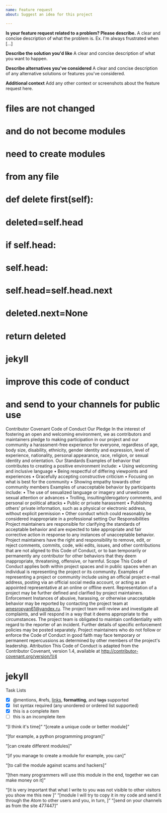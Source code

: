 ```yaml
---
name: Feature request
about: Suggest an idea for this project

---
```


**Is your feature request related to a problem? Please describe.**
A clear and concise description of what the problem is. Ex. I'm always frustrated when [...]

**Describe the solution you'd like**
A clear and concise description of what you want to happen.

**Describe alternatives you've considered**
A clear and concise description of any alternative solutions or features you've considered.

**Additional context**
Add any other context or screenshots about the feature request here.
# files are not changed
# and do not become modules

# need to create modules
# from any file

# def delete first(self):
#   deleted=self.head
#   if self.head:
#      self.head:
#          self.head=self.head.next
#          deleted.next=None
#         return deleted

# jekyll

# improve this code of conduct
# and send to your channels for public use

Contributor Covenant Code of Conduct
Our Pledge
In the interest of fostering an open and welcoming environment, we as contributors and maintainers pledge to making participation in our project and our community a harassment-free experience for everyone, regardless of age, body size, disability, ethnicity, gender identity and expression, level of experience, nationality, personal appearance, race, religion, or sexual identity and orientation.
Our Standards
Examples of behavior that contributes to creating a positive environment include:
•	Using welcoming and inclusive language
•	Being respectful of differing viewpoints and experiences
•	Gracefully accepting constructive criticism
•	Focusing on what is best for the community
•	Showing empathy towards other community members
Examples of unacceptable behavior by participants include:
•	The use of sexualized language or imagery and unwelcome sexual attention or advances
•	Trolling, insulting/derogatory comments, and personal or political attacks
•	Public or private harassment
•	Publishing others' private information, such as a physical or electronic address, without explicit permission
•	Other conduct which could reasonably be considered inappropriate in a professional setting
Our Responsibilities
Project maintainers are responsible for clarifying the standards of acceptable behavior and are expected to take appropriate and fair corrective action in response to any instances of unacceptable behavior.
Project maintainers have the right and responsibility to remove, edit, or reject comments, commits, code, wiki edits, issues, and other contributions that are not aligned to this Code of Conduct, or to ban temporarily or permanently any contributor for other behaviors that they deem inappropriate, threatening, offensive, or harmful.
Scope
This Code of Conduct applies both within project spaces and in public spaces when an individual is representing the project or its community. Examples of representing a project or community include using an official project e-mail address, posting via an official social media account, or acting as an appointed representative at an online or offline event. Representation of a project may be further defined and clarified by project maintainers.
Enforcement
Instances of abusive, harassing, or otherwise unacceptable behavior may be reported by contacting the project team at amesropyan61@yandex.ru. The project team will review and investigate all complaints, and will respond in a way that it deems appropriate to the circumstances. The project team is obligated to maintain confidentiality with regard to the reporter of an incident. Further details of specific enforcement policies may be posted separately.
Project maintainers who do not follow or enforce the Code of Conduct in good faith may face temporary or permanent repercussions as determined by other members of the project's leadership.
Attribution
This Code of Conduct is adapted from the Contributor Covenant, version 1.4, available at http://contributor-covenant.org/version/1/4
# jekyll

Task Lists
- [x] @mentions, #refs, [links](), **formatting**, and <del>tags</del> supported
- [x] list syntax required (any unordered or ordered list supported)
- [x] this is a complete item
- [ ] this is an incomplete item

“[I think it's time]”
“[create a unique code or better module]”

“[for example, a python programming program]”

“[can create different modules]”

“[if you manage to create a module for example, you can]”

“[to call the module against scams and hackers]”

“[then many programmers will use this module in the end, together we can make money on it]”

“[it is very important that what I write to you was not visible to other visitors you show me this new ]”
“[module I will try to copy it in my code and send it through the Atom to other users and you, in turn, ]”
“[send on your channels as from the site 477447]”
